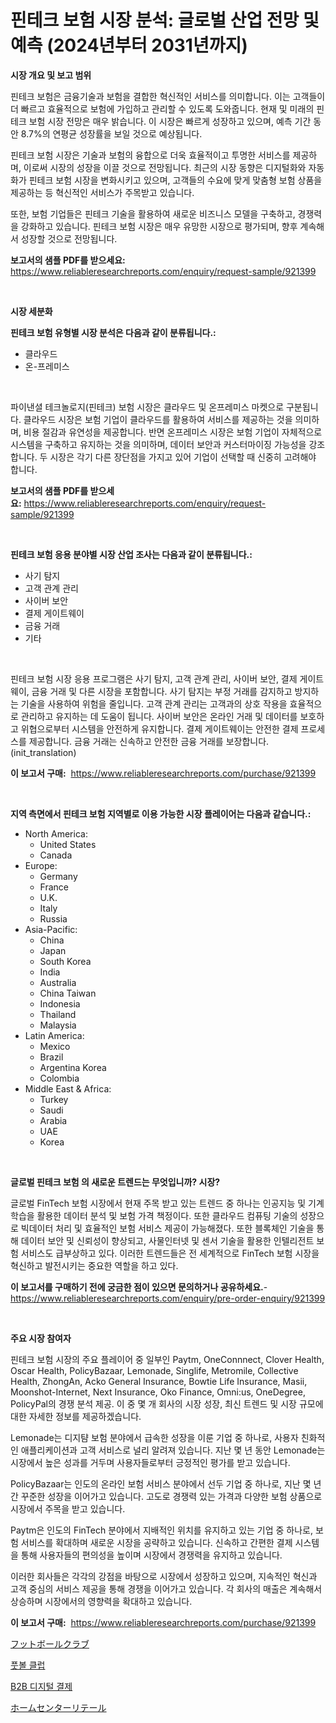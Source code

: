 <p><h1>핀테크 보험 시장 분석: 글로벌 산업 전망 및 예측 (2024년부터 2031년까지)</h1></p><p><strong>시장 개요 및 보고 범위</strong></p>
<p><p>핀테크 보험은 금융기술과 보험을 결합한 혁신적인 서비스를 의미합니다. 이는 고객들이 더 빠르고 효율적으로 보험에 가입하고 관리할 수 있도록 도와줍니다. 현재 및 미래의 핀테크 보험 시장 전망은 매우 밝습니다. 이 시장은 빠르게 성장하고 있으며, 예측 기간 동안 8.7%의 연평균 성장률을 보일 것으로 예상됩니다. </p><p>핀테크 보험 시장은 기술과 보험의 융합으로 더욱 효율적이고 투명한 서비스를 제공하며, 이로써 시장의 성장을 이끌 것으로 전망됩니다. 최근의 시장 동향은 디지털화와 자동화가 핀테크 보험 시장을 변화시키고 있으며, 고객들의 수요에 맞게 맞춤형 보험 상품을 제공하는 등 혁신적인 서비스가 주목받고 있습니다.</p><p>또한, 보험 기업들은 핀테크 기술을 활용하여 새로운 비즈니스 모델을 구축하고, 경쟁력을 강화하고 있습니다. 핀테크 보험 시장은 매우 유망한 시장으로 평가되며, 향후 계속해서 성장할 것으로 전망됩니다.</p></p>
<p><strong>보고서의 샘플 PDF를 받으세요:</strong> <a href="https://www.reliableresearchreports.com/enquiry/request-sample/921399">https://www.reliableresearchreports.com/enquiry/request-sample/921399</a></p>
<p>&nbsp;</p>
<p><strong>시장 세분화</strong></p>
<p><strong>핀테크 보험 유형별 시장 분석은 다음과 같이 분류됩니다.:</strong></p>
<p><ul><li>클라우드</li><li>온-프레미스</li></ul></p>
<p>&nbsp;</p>
<p><p>파이낸셜 테크놀로지(핀테크) 보험 시장은 클라우드 및 온프레미스 마켓으로 구분됩니다. 클라우드 시장은 보험 기업이 클라우드를 활용하여 서비스를 제공하는 것을 의미하며, 비용 절감과 유연성을 제공합니다. 반면 온프레미스 시장은 보험 기업이 자체적으로 시스템을 구축하고 유지하는 것을 의미하며, 데이터 보안과 커스터마이징 가능성을 강조합니다. 두 시장은 각기 다른 장단점을 가지고 있어 기업이 선택할 때 신중히 고려해야 합니다.</p></p>
<p><strong>보고서의 샘플 PDF를 받으세요:</strong>&nbsp;<a href="https://www.reliableresearchreports.com/enquiry/request-sample/921399">https://www.reliableresearchreports.com/enquiry/request-sample/921399</a></p>
<p>&nbsp;</p>
<p><strong> 핀테크 보험 응용 분야별 시장 산업 조사는 다음과 같이 분류됩니다.:</strong></p>
<p><ul><li>사기 탐지</li><li>고객 관계 관리</li><li>사이버 보안</li><li>결제 게이트웨이</li><li>금융 거래</li><li>기타</li></ul></p>
<p>&nbsp;</p>
<p><p>핀테크 보험 시장 응용 프로그램은 사기 탐지, 고객 관계 관리, 사이버 보안, 결제 게이트웨이, 금융 거래 및 다른 시장을 포함합니다. 사기 탐지는 부정 거래를 감지하고 방지하는 기술을 사용하여 위험을 줄입니다. 고객 관계 관리는 고객과의 상호 작용을 효율적으로 관리하고 유지하는 데 도움이 됩니다. 사이버 보안은 온라인 거래 및 데이터를 보호하고 위협으로부터 시스템을 안전하게 유지합니다. 결제 게이트웨이는 안전한 결제 프로세스를 제공합니다. 금융 거래는 신속하고 안전한 금융 거래를 보장합니다.(init_translation)</p></p>
<p><strong>이 보고서 구매:</strong>&nbsp; <a href="https://www.reliableresearchreports.com/purchase/921399">https://www.reliableresearchreports.com/purchase/921399</a></p>
<p>&nbsp;</p>
<p><strong>지역 측면에서 핀테크 보험 지역별로 이용 가능한 시장 플레이어는 다음과 같습니다.:</strong></p>
<p><ul>
    <li>
        North America:
        <ul>
            <li>United States</li>
            <li>Canada</li>
        </ul>
    </li>
    <li>
        Europe:
        <ul>
            <li>Germany</li>
            <li>France</li>
            <li>U.K.</li>
            <li>Italy</li>
            <li>Russia</li>
        </ul>
    </li>
    <li>
        Asia-Pacific:
        <ul>
            <li>China</li>
            <li>Japan</li>
            <li>South Korea</li>
            <li>India</li>
            <li>Australia</li>
            <li>China Taiwan</li>
            <li>Indonesia</li>
            <li>Thailand</li>
            <li>Malaysia</li>
        </ul>
    </li>
    <li>
        Latin America:
        <ul>
            <li>Mexico</li>
            <li>Brazil</li>
            <li>Argentina Korea</li>
            <li>Colombia</li>
        </ul>
    </li>
    <li>
        Middle East & Africa:
        <ul>
            <li>Turkey</li>
            <li>Saudi</li>
            <li>Arabia</li>
            <li>UAE</li>
            <li>Korea</li>
        </ul>
    </li>
    </ul></p>
<p>&nbsp;</p>
<p><strong>글로벌 핀테크 보험 의 새로운 트렌드는 무엇입니까? 시장?</strong></p>
<p><p>글로벌 FinTech 보험 시장에서 현재 주목 받고 있는 트렌드 중 하나는 인공지능 및 기계학습을 활용한 데이터 분석 및 보험 가격 책정이다. 또한 클라우드 컴퓨팅 기술의 성장으로 빅데이터 처리 및 효율적인 보험 서비스 제공이 가능해졌다. 또한 블록체인 기술을 통해 데이터 보안 및 신뢰성이 향상되고, 사물인터넷 및 센서 기술을 활용한 인텔리전트 보험 서비스도 급부상하고 있다. 이러한 트렌드들은 전 세계적으로 FinTech 보험 시장을 혁신하고 발전시키는 중요한 역할을 하고 있다.</p></p>
<p><strong>이 보고서를 구매하기 전에 궁금한 점이 있으면 문의하거나 공유하세요.</strong>- <a href="https://www.reliableresearchreports.com/enquiry/pre-order-enquiry/921399">https://www.reliableresearchreports.com/enquiry/pre-order-enquiry/921399</a></p>
<p>&nbsp;</p>
<p><strong>주요 시장 참여자</strong></p>
<p><p>핀테크 보험 시장의 주요 플레이어 중 일부인 Paytm, OneConnnect, Clover Health, Oscar Health, PolicyBazaar, Lemonade, Singlife, Metromile, Collective Health, ZhongAn, Acko General Insurance, Bowtie Life Insurance, Masii, Moonshot-Internet, Next Insurance, Oko Finance, Omni:us, OneDegree, PolicyPal의 경쟁 분석 제공. 이 중 몇 개 회사의 시장 성장, 최신 트렌드 및 시장 규모에 대한 자세한 정보를 제공하겠습니다.</p><p>Lemonade는 디지턈 보험 분야에서 급속한 성장을 이룬 기업 중 하나로, 사용자 친화적인 애플리케이션과 고객 서비스로 널리 알려져 있습니다. 지난 몇 년 동안 Lemonade는 시장에서 높은 성과를 거두며 사용자들로부터 긍정적인 평가를 받고 있습니다.</p><p>PolicyBazaar는 인도의 온라인 보험 서비스 분야에서 선두 기업 중 하나로, 지난 몇 년간 꾸준한 성장을 이어가고 있습니다. 고도로 경쟁력 있는 가격과 다양한 보험 상품으로 시장에서 주목을 받고 있습니다.</p><p>Paytm은 인도의 FinTech 분야에서 지배적인 위치를 유지하고 있는 기업 중 하나로, 보험 서비스를 확대하며 새로운 시장을 공략하고 있습니다. 신속하고 간편한 결제 시스템을 통해 사용자들의 편의성을 높이며 시장에서 경쟁력을 유지하고 있습니다.</p><p>이러한 회사들은 각각의 강점을 바탕으로 시장에서 성장하고 있으며, 지속적인 혁신과 고객 중심의 서비스 제공을 통해 경쟁을 이어가고 있습니다. 각 회사의 매출은 계속해서 상승하며 시장에서의 영향력을 확대하고 있습니다.</p></p>
<p><strong>이 보고서 구매:</strong>&nbsp;&nbsp;<a href="https://www.reliableresearchreports.com/purchase/921399">https://www.reliableresearchreports.com/purchase/921399</a></p>
<p><p><a href="https://github.com/lababdou/Market-Research-Report-List-2/blob/main/6694447182158.md">フットボールクラブ</a></p><p><a href="https://github.com/laholand/Market-Research-Report-List-2/blob/main/7652531182153.md">풋볼 클럽</a></p><p><a href="https://github.com/sougarounis/Market-Research-Report-List-2/blob/main/9152621182154.md">B2B 디지털 결제</a></p><p><a href="https://github.com/mohamedbakry57/Market-Research-Report-List-2/blob/main/9240017182157.md">ホームセンターリテール</a></p></p>
